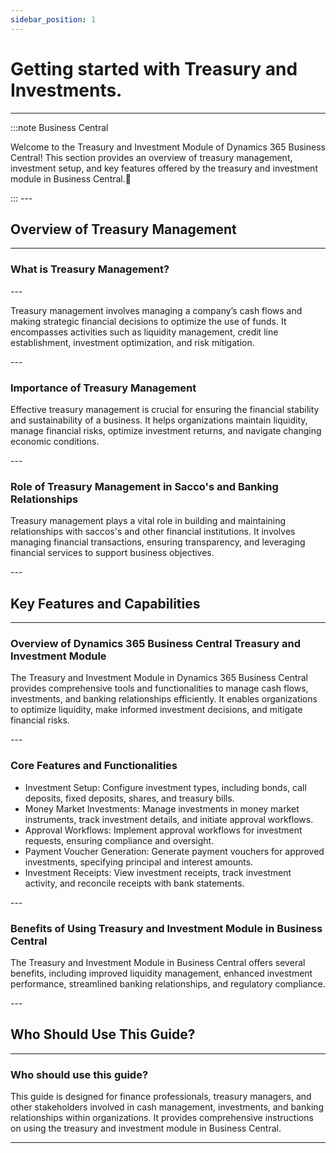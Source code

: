 ```yaml
---
sidebar_position: 1
---
```


# Getting started with Treasury and Investments.
---

:::note Business Central
<div class="container">
    <div class="custom-note">
        <p>Welcome to the Treasury and Investment Module of Dynamics 365 Business Central! This section provides an overview of treasury management, investment setup, and key features offered by the treasury and investment module in Business Central.🤗</p>
    </div>
</div>
:::
---

## Overview of Treasury Management
---

<div class="treasury-overview-container">
    <h3>What is Treasury Management?</h3>
    ---
    <p>Treasury management involves managing a company’s cash flows and making strategic financial decisions to optimize the use of funds. It encompasses activities such as liquidity management, credit line establishment, investment optimization, and risk mitigation.</p>
</div>
---

<div class="treasury-overview-container">
    <h3>Importance of Treasury Management</h3>
    <p>Effective treasury management is crucial for ensuring the financial stability and sustainability of a business. It helps organizations maintain liquidity, manage financial risks, optimize investment returns, and navigate changing economic conditions.</p>
</div>
---

<div class="treasury-overview-container">
    <h3>Role of Treasury Management in Sacco's and Banking Relationships</h3>
    <p>Treasury management plays a vital role in building and maintaining relationships with saccos's and other financial institutions. It involves managing financial transactions, ensuring transparency, and leveraging financial services to support business objectives.</p>
</div>
---

## Key Features and Capabilities

---

<div class="treasury-features-container">
    <h3>Overview of Dynamics 365 Business Central Treasury and Investment Module</h3>
    <p>The Treasury and Investment Module in Dynamics 365 Business Central provides comprehensive tools and functionalities to manage cash flows, investments, and banking relationships efficiently. It enables organizations to optimize liquidity, make informed investment decisions, and mitigate financial risks.</p>
</div>
---

<div class="treasury-features-container">
    <h3>Core Features and Functionalities</h3>
    <ul>
        <li>Investment Setup: Configure investment types, including bonds, call deposits, fixed deposits, shares, and treasury bills.</li>
        <li>Money Market Investments: Manage investments in money market instruments, track investment details, and initiate approval workflows.</li>
        <li>Approval Workflows: Implement approval workflows for investment requests, ensuring compliance and oversight.</li>
        <li>Payment Voucher Generation: Generate payment vouchers for approved investments, specifying principal and interest amounts.</li>
        <li>Investment Receipts: View investment receipts, track investment activity, and reconcile receipts with bank statements.</li>
    </ul>
</div>
---

<div class="treasury-features-container">
    <h3>Benefits of Using Treasury and Investment Module in Business Central</h3>
    <p>The Treasury and Investment Module in Business Central offers several benefits, including improved liquidity management, enhanced investment performance, streamlined banking relationships, and regulatory compliance.</p>
</div>
---

## Who Should Use This Guide?
---

<div class="guide-audience-container">
    <h3>Who should use this guide?</h3>
    <p>This guide is designed for finance professionals, treasury managers, and other stakeholders involved in cash management, investments, and banking relationships within organizations. It provides comprehensive instructions on using the treasury and investment module in Business Central.</p>
</div>

---
